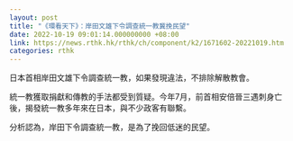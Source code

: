 ```yaml
---
layout: post
title: "《環看天下》：岸田文雄下令調查統一教冀挽民望"
date: 2022-10-19 09:01:14.000000000 +08:00
link: https://news.rthk.hk/rthk/ch/component/k2/1671602-20221019.htm
categories: rthk
---
```


日本首相岸田文雄下令調查統一教，如果發現違法，不排除解散教會。

統一教獲取捐獻和傳教的手法都受到質疑。今年7月，前首相安倍晉三遇刺身亡後，揭發統一教多年來在日本，與不少政客有聯繫。

分析認為，岸田下令調查統一教，是為了挽回低迷的民望。
